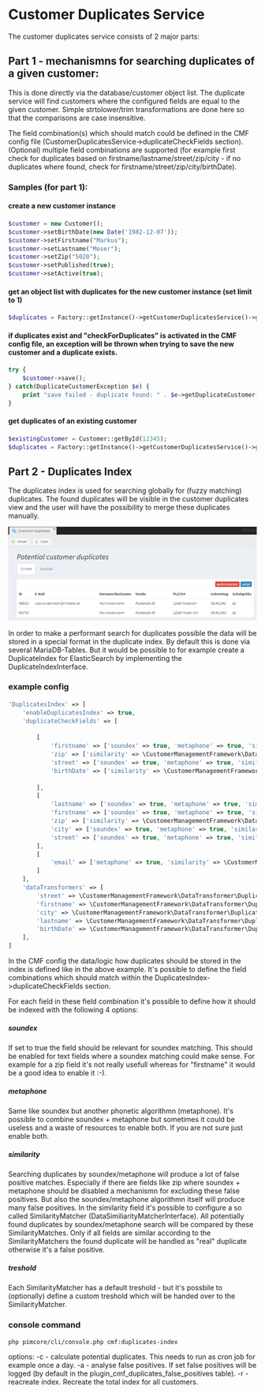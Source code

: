 # Customer Duplicates Service

The customer duplicates service consists of 2 major parts:

## Part 1 - mechanismns for searching duplicates of a given customer: 
This is done directly via the database/customer object list. The duplicate service will find customers where the configured fields are equal to the given customer. Simple strtolower/trim transformations are done here so that the comparisons are case insensitive.

The field combination(s) which should match could be defined in the CMF config file (CustomerDuplicatesService->duplicateCheckFields section). (Optional) multiple field combinations are supported (for example first check for duplicates based on firstname/lastname/street/zip/city - if no duplicates where found, check for firstname/street/zip/city/birthDate).

### Samples (for part 1):

#### create a new customer instance
```php
$customer = new Customer();
$customer->setBirthDate(new Date('1982-12-07'));
$customer->setFirstname("Markus");
$customer->setLastname("Moser");
$customer->setZip("5020");
$customer->setPublished(true);
$customer->setActive(true);
```

#### get an object list with duplicates for the new customer instance (set limit to 1)
```php
$duplicates = Factory::getInstance()->getCustomerDuplicatesService()->getDuplicatesOfCustomer($customer, 1);
```

#### if duplicates exist and "checkForDuplicates" is activated in the CMF config file, an exception will be thrown when trying to save the new customer and a duplicate exists.
```php
try {
    $customer->save();
} catch(DuplicateCustomerException $e) {
    print "save failed - duplicate found: " . $e->getDuplicateCustomer() . PHP_EOL;
}
```

#### get duplicates of an existing customer
```php
$existingCustomer = Customer::getById(12345);
$duplicates = Factory::getInstance()->getCustomerDuplicatesService()->getDuplicatesOfCustomer($existingCustomer, 1);
```


## Part 2 - Duplicates Index
The duplicates index is used for searching globally for (fuzzy matching) duplicates. The found duplicates will be visible in the customer duplicates view and the user will have the possibility to merge these duplicates manually.

 ![DuplicatesView](./img/DuplicatesView.png)

 In order to make a performant search for duplicates possible the data will be stored in a special format in the duplicate index. By default this is done via several MariaDB-Tables. But it would be possible to for example create a DuplicateIndex for ElasticSearch by implementing the DuplicateIndexInterface.
 
### example config

```php
'DuplicatesIndex' => [
    'enableDuplicatesIndex' => true,
    'duplicateCheckFields' => [

        [
            'firstname' => ['soundex' => true, 'metaphone' => true, 'similarity' => \CustomerManagementFramework\DataSimilarityMatcher\SimilarText::class],
            'zip' => ['similarity' => \CustomerManagementFramework\DataSimilarityMatcher\Zip::class],
            'street' => ['soundex' => true, 'metaphone' => true, 'similarity' => \CustomerManagementFramework\DataSimilarityMatcher\SimilarText::class],
            'birthDate' => ['similarity' => \CustomerManagementFramework\DataSimilarityMatcher\BirthDate::class],

        ],
        [
            'lastname' => ['soundex' => true, 'metaphone' => true, 'similarity' => \CustomerManagementFramework\DataSimilarityMatcher\SimilarText::class],
            'firstname' => ['soundex' => true, 'metaphone' => true, 'similarity' => \CustomerManagementFramework\DataSimilarityMatcher\SimilarText::class],
            'zip' => ['similarity' => \CustomerManagementFramework\DataSimilarityMatcher\Zip::class],
            'city' => ['soundex' => true, 'metaphone' => true, 'similarity' => \CustomerManagementFramework\DataSimilarityMatcher\SimilarText::class],
            'street' => ['soundex' => true, 'metaphone' => true, 'similarity' => \CustomerManagementFramework\DataSimilarityMatcher\SimilarText::class]
        ],
        [
            'email' => ['metaphone' => true, 'similarity' => \CustomerManagementFramework\DataSimilarityMatcher\SimilarText::class, 'similarityTreshold' => 90]
        ]
    ],
    'dataTransformers' => [
        'street' => \CustomerManagementFramework\DataTransformer\DuplicateIndex\Street::class,
        'firstname' => \CustomerManagementFramework\DataTransformer\DuplicateIndex\Simplify::class,
        'city' => \CustomerManagementFramework\DataTransformer\DuplicateIndex\Simplify::class,
        'lastname' => \CustomerManagementFramework\DataTransformer\DuplicateIndex\Simplify::class,
        'birthDate' => \CustomerManagementFramework\DataTransformer\DuplicateIndex\Date::class,
    ],
]
```

In the CMF config the data/logic how duplicates should be stored in the index is defined like in the above example. It's possible to define the field combinations which should match within the DuplicatesIndex->duplicateCheckFields section.

For each field in these field combination it's possible to define how it should be indexed with the following 4 options:
##### soundex
If set to true the field should be relevant for soundex matching. This should be enabled for text fields where a soundex matching could make sense. For example for a zip field it's not really usefull whereas for "firstname" it would be a good idea to enable it :-).

##### metaphone
Same like soundex but another phonetic algorithmn (metaphone). It's possible to combine soundex + metaphone but sometimes it could be useless and a waste of resources to enable both. If you are not sure just enable both. 
  
##### similarity
Searching duplicates by soundex/metaphone will produce a lot of false positive matches. Especially if there are fields like zip where soundex + metaphone should be disabled a mechanismn for excluding these false positives. But also the soundex/metaphone algorithmn itself will produce many false positives. In the similarity field it's possible to configure a so called SimilarityMatcher (DataSimiliarityMatcherInterface). All potentially found duplicates by soundex/metaphone search will be compared by these SimilarityMatches. Only if all fields are similar according to the SimilarityMatchers the found duplicate will be handled as "real" duplicate otherwise it's a false positive.

##### treshold
Each SimilarityMatcher has a default treshold - but it's possbile to (optionally) define a custom treshold which will be handed over to the SimilarityMatcher.

### console command

```
php pimcore/cli/console.php cmf:duplicates-index
```

options:
-c - calculate potential duplicates. This needs to run as cron job for example once a day.
-a - analyse false positives. If set false positives will be logged (by default in the plugin_cmf_duplicates_false_positives table).
-r - reacreate index. Recreate the total index for all customers.